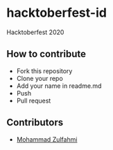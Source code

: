 # hacktoberfest-id
Hacktoberfest 2020

## How to contribute
- Fork this repository
- Clone your repo
- Add your name in readme.md
- Push
- Pull request

## Contributors
- [Mohammad Zulfahmi](https://github.com/Zzzul)
